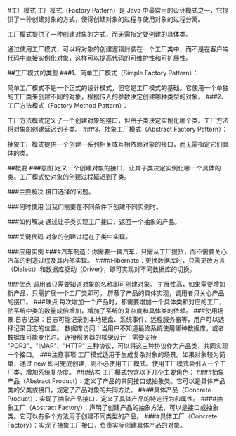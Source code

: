 #工厂模式
工厂模式（Factory Pattern）是 Java 中最常用的设计模式之一，它提供了一种创建对象的方式，使得创建对象的过程与使用对象的过程分离。

工厂模式提供了一种创建对象的方式，而无需指定要创建的具体类。

通过使用工厂模式，可以将对象的创建逻辑封装在一个工厂类中，而不是在客户端代码中直接实例化对象，这样可以提高代码的可维护性和可扩展性。

##工厂模式的类型
###1、简单工厂模式（Simple Factory Pattern）：

简单工厂模式不是一个正式的设计模式，但它是工厂模式的基础。它使用一个单独的工厂类来创建不同的对象，根据传入的参数决定创建哪种类型的对象。
###2、工厂方法模式（Factory Method Pattern）：

工厂方法模式定义了一个创建对象的接口，但由子类决定实例化哪个类。工厂方法将对象的创建延迟到子类。
###3、抽象工厂模式（Abstract Factory Pattern）：

抽象工厂模式提供一个创建一系列相关或互相依赖对象的接口，而无需指定它们具体的类。

##概要
###意图
定义一个创建对象的接口，让其子类决定实例化哪一个具体的类。工厂模式使对象的创建过程延迟到子类。

###主要解决
接口选择的问题。

###何时使用
当我们需要在不同条件下创建不同实例时。

###如何解决
通过让子类实现工厂接口，返回一个抽象的产品。

###关键代码
对象的创建过程在子类中实现。

###应用实例
####汽车制造：你需要一辆汽车，只需从工厂提货，而不需要关心汽车的制造过程及其内部实现。
####Hibernate：更换数据库时，只需更改方言（Dialect）和数据库驱动（Driver），即可实现对不同数据库的切换。

###优点
调用者只需要知道对象的名称即可创建对象。
扩展性高，如果需要增加新产品，只需扩展一个工厂类即可。
屏蔽了产品的具体实现，调用者只关心产品的接口。
###缺点
每次增加一个产品时，都需要增加一个具体类和对应的工厂，使系统中类的数量成倍增加，增加了系统的复杂度和具体类的依赖。
###使用场景
日志记录：日志可能记录到本地硬盘、系统事件、远程服务器等，用户可以选择记录日志的位置。
数据库访问：当用户不知道最终系统使用哪种数据库，或者数据库可能变化时。
连接服务器的框架设计：需要支持 "POP3"、"IMAP"、"HTTP" 三种协议，可以将这三种协议作为产品类，共同实现一个接口。
###注意事项
工厂模式适用于生成复杂对象的场景。如果对象较为简单，通过 new 即可完成创建，则不必使用工厂模式。使用工厂模式会引入一个工厂类，增加系统复杂度。
###结构
工厂模式包含以下几个主要角色：
####抽象产品（Abstract Product）：定义了产品的共同接口或抽象类。它可以是具体产品类的父类或接口，规定了产品对象的共同方法。
####具体产品（Concrete Product）：实现了抽象产品接口，定义了具体产品的特定行为和属性。
####抽象工厂（Abstract Factory）：声明了创建产品的抽象方法，可以是接口或抽象类。它可以有多个方法用于创建不同类型的产品。
####具体工厂（Concrete Factory）：实现了抽象工厂接口，负责实际创建具体产品的对象。